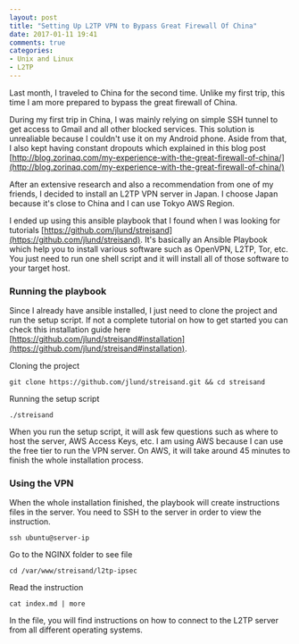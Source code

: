 ```yaml
---
layout: post
title: "Setting Up L2TP VPN to Bypass Great Firewall Of China"
date: 2017-01-11 19:41
comments: true
categories:
- Unix and Linux
- L2TP
---
```


Last month, I traveled to China for the second time. Unlike my first trip, this time I am more prepared to bypass the great firewall of China.

During my first trip in China, I was mainly relying on simple SSH tunnel to get access to Gmail and all other blocked services. This solution is unrealiable because I couldn't use it on my Android phone. Aside from that, I also kept having constant dropouts which explained in this blog post [http://blog.zorinaq.com/my-experience-with-the-great-firewall-of-china/](http://blog.zorinaq.com/my-experience-with-the-great-firewall-of-china/)

After an extensive research and also a recommendation from one of my friends, I decided to install an L2TP VPN server in Japan. I choose Japan because it's close to China and I can use Tokyo AWS Region.

I ended up using this ansible playbook that I found when I was looking for tutorials [https://github.com/jlund/streisand](https://github.com/jlund/streisand). It's basically an Ansible Playbook which help you to install various software such as OpenVPN, L2TP, Tor, etc. You just need to run one shell script and it will install all of those software to your target host.

### Running the playbook

Since I already have ansible installed, I just need to clone the project and run the setup script. If not a complete tutorial on how to get started you can check this installation guide here [https://github.com/jlund/streisand#installation](https://github.com/jlund/streisand#installation).

Cloning the project

```
git clone https://github.com/jlund/streisand.git && cd streisand
```

Running the setup script

```
./streisand
```

When you run the setup script, it will ask few questions such as where to host the server, AWS Access Keys, etc. I am using AWS because I can use the free tier to run the VPN server. On AWS, it will take around 45 minutes to finish the whole installation process.

### Using the VPN

When the whole installation finished, the playbook will create instructions files in the server. You need to SSH to the server in order to view the instruction.

```
ssh ubuntu@server-ip
```

Go to the NGINX folder to see file

```
cd /var/www/streisand/l2tp-ipsec
```

Read the instruction

```
cat index.md | more
```

In the file, you will find instructions on how to connect to the L2TP server from all different operating systems.
